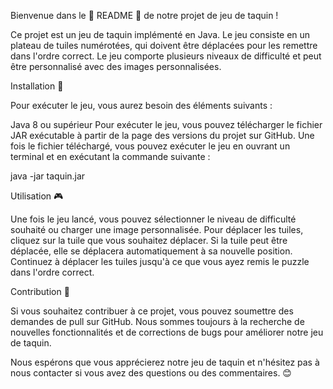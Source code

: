 Bienvenue dans le 🧩 README 🧩 de notre projet de jeu de taquin !

Ce projet est un jeu de taquin implémenté en Java. Le jeu consiste en un plateau de tuiles numérotées, qui doivent être déplacées pour les remettre dans l'ordre correct. Le jeu comporte plusieurs niveaux de difficulté et peut être personnalisé avec des images personnalisées.

Installation 🚀

Pour exécuter le jeu, vous aurez besoin des éléments suivants :

Java 8 ou supérieur
Pour exécuter le jeu, vous pouvez télécharger le fichier JAR exécutable à partir de la page des versions du projet sur GitHub. Une fois le fichier téléchargé, vous pouvez exécuter le jeu en ouvrant un terminal et en exécutant la commande suivante :

java -jar taquin.jar

Utilisation 🎮

Une fois le jeu lancé, vous pouvez sélectionner le niveau de difficulté souhaité ou charger une image personnalisée. Pour déplacer les tuiles, cliquez sur la tuile que vous souhaitez déplacer. Si la tuile peut être déplacée, elle se déplacera automatiquement à sa nouvelle position. Continuez à déplacer les tuiles jusqu'à ce que vous ayez remis le puzzle dans l'ordre correct.

Contribution 🤝

Si vous souhaitez contribuer à ce projet, vous pouvez soumettre des demandes de pull sur GitHub. Nous sommes toujours à la recherche de nouvelles fonctionnalités et de corrections de bugs pour améliorer notre jeu de taquin.

Nous espérons que vous apprécierez notre jeu de taquin et n'hésitez pas à nous contacter si vous avez des questions ou des commentaires. 😊
